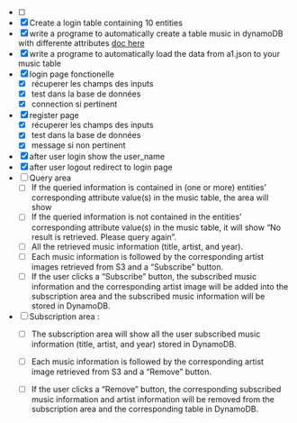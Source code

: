- [ ]
- [x] Create a login table containing 10 entities
- [x] write a programe to automatically create a table music in dynamoDB with differente attributes
        [doc here](https://boto3.amazonaws.com/v1/documentation/api/latest/guide/dynamodb.html)
- [x] write a programe to automatically load the data from a1.json to your music table
- [x] login page fonctionelle
    - [x] récuperer les champs des inputs
    - [x] test dans la base de données
    - [x] connection si pertinent
- [x] register page
    - [x] récuperer les champs des inputs
    - [x] test dans la base de données
    - [x] message si non pertinent
- [x] after user login show the user_name
- [x] after user logout redirect to login page
- [ ] Query area 
    - [ ] If the queried information is contained in (one or more) entities’ corresponding attribute value(s) in the music table, the area will show
    - [ ] If the queried information is not contained in the entities’ corresponding attribute value(s) in the music table, it will show “No result is retrieved. Please query again”.
    - [ ] All the retrieved music information (title, artist, and year).
    - [ ] Each music information is followed by the corresponding artist images retrieved from S3 and a “Subscribe” button.
    - [ ] If the user clicks a “Subscribe” button, the subscribed music information and the corresponding artist image will be added into the subscription area and the subscribed music information will be stored in DynamoDB.
- [ ] Subscription area :
    - [ ] The subscription area will show all the user subscribed music information (title, artist, and year) stored in DynamoDB.
    - [ ] Each music information is followed by the corresponding artist image retrieved from S3 and a “Remove” button.
    - [ ] If the user clicks a “Remove” button, the corresponding subscribed music information and artist information will be removed from the subscription area and the corresponding table in DynamoDB.


